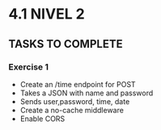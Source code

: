 # 4.1 NIVEL 2

## TASKS TO COMPLETE

### Exercise 1

- Create an /time endpoint for POST
- Takes a JSON with name and password
- Sends user,password, time, date
- Create a no-cache middleware
- Enable CORS
